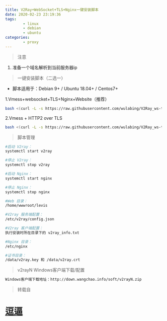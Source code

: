 ```yaml
---
title: V2Ray+WebSocket+TLS+Nginx一键安装脚本
date: 2020-02-23 23:19:36
tags: 
        - linux
        - debian
        - ubuntu
categories: 
        - proxy
---
```


> 注意

1. 准备一个域名解析到当前服务器ip

> 一键安装脚本（二选一）

* 脚本适用于：Debian 9+ / Ubuntu 18.04+ / Centos7+

1.Vmess+websocket+TLS+Nginx+Website（推荐）

``` bash
bash <(curl -L -s https://raw.githubusercontent.com/wulabing/V2Ray_ws-tls_bash_onekey/master/install.sh) | tee v2ray_ins.log
```

2.Vmess + HTTP2 over TLS

``` bash
bash <(curl -L -s https://raw.githubusercontent.com/wulabing/V2Ray_ws-tls_bash_onekey/master/install_h2.sh) | tee v2ray_ins_h2.log
``` 

> 脚本管理

``` bash
#启动 V2ray：
systemctl start v2ray

#停止 V2ray：
systemctl stop v2ray

#启动 Nginx：
systemctl start nginx

#停止 Nginx：
systemctl stop nginx

#Web 目录：
/home/wwwroot/levis

#V2ray 服务端配置：
/etc/v2ray/config.json

#V2ray 客户端配置：
执行安装时所在目录下的 v2ray_info.txt

#Nginx 目录：
/etc/nginx

#证书目录：
/data/v2ray.key 和 /data/v2ray.crt

```

> v2rayN Windows客户端下载/配置

``` bash
Windows客户端下载地址：http://down.wangchao.info/soft/v2rayN.zip
```

> 转载自

# [逗逼](https://doubibackup.com/v2ray-ws-tls-nginx-script.html)
